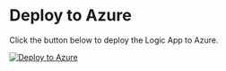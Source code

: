 # Deploy to Azure

Click the button below to deploy the Logic App to Azure.

[![Deploy to Azure](https://aka.ms/deploytoazurebutton)](https://portal.azure.com/#create/Microsoft.Template/uri/https%3A%2F%2Fraw.githubusercontent.com%2FUCDWraith%2Fazure_logic_apps%2Fmain%2Fdev-logic-msgraph-pagination-loop%2Ftemplate.json?parametersLink=https%3A%2F%2Fraw.githubusercontent.com%2FUCDWraith%2Fazure_logic_apps%2Fmain%2Fdev-logic-msgraph-pagination-loop%2Fparameters.json)
